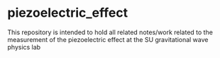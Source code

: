 # piezoelectric_effect
This repository is intended to hold all related notes/work related to the measurement of the piezoelectric effect at the SU gravitational wave physics lab
